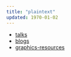```yaml
---
title: "plaintext"
updated: 1970-01-02
---
```


- [talks](/plaintext/talks.txt)
- [blogs](/plaintext/blogs.txt)
- [graphics-resources](/plaintext/graphics-resources.txt)
